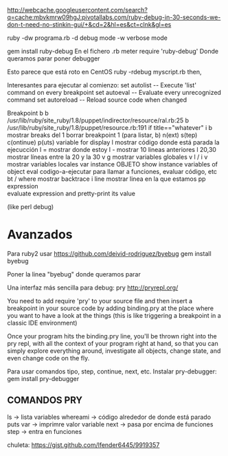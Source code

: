 http://webcache.googleusercontent.com/search?q=cache:mbvkmrw09hgJ:pivotallabs.com/ruby-debug-in-30-seconds-we-don-t-need-no-stinkin-gui/+&cd=2&hl=es&ct=clnk&gl=es

ruby -dw programa.rb
  -d debug mode
  -w verbose mode

gem install ruby-debug
En el fichero .rb meter
  require 'ruby-debug'
Donde queramos parar poner
  debugger


Esto parece que está roto en CentOS
ruby -rdebug myscript.rb 
then,

Interesantes para ejecutar al comienzo:
set autolist -- Execute 'list' command on every breakpoint
set autoeval -- Evaluate every unrecognized command
set autoreload -- Reload source code when changed


Breakpoint
  b <line>
  b /usr/lib/ruby/site_ruby/1.8/puppet/indirector/resource/ral.rb:25
  b /usr/lib/ruby/site_ruby/1.8/puppet/resource.rb:191 if title=="whatever"
i b
  mostrar breaks
del 1
  borrar breakpoint 1 (para listar, b)
n(ext) 
s(tep)
c(ontinue)
p(uts) variable
  for display
l
  mostrar código donde está parada la ejecucción
l =
  mostrar donde estoy
l -
  mostrar 10 lineas anteriores
l 20,30
  mostrar líneas entre la 20 y la 30
v g
 mostrar variables globales
v l / i v
  mostrar variables locales
var instance OBJETO
  show instance variables of object
eval codigo-a-ejecutar
  para llamar a funciones, evaluar código, etc
bt / where
  mostrar backtrace
i line
  mostrar linea en la que estamos
pp expression   
  evaluate expression and pretty-print its value

(like perl debug)



# Avanzados

Para ruby2 usar https://github.com/deivid-rodriguez/byebug
gem install byebug

Poner la linea "byebug" donde queramos parar




Una interfaz más sencilla para debug: pry
http://pryrepl.org/


You need to add
require 'pry'
to your source file and then insert a breakpoint in your source code by adding
binding.pry
at the place where you want to have a look at the things (this is like triggering a breakpoint in a classic IDE environment)

Once your program hits the
binding.pry
line, you'll be thrown right into the pry repl, with all the context of your program right at hand, so that you can simply explore everything around, investigate all objects, change state, and even change code on the fly.


Para usar comandos tipo, step, continue, next, etc. Instalar pry-debugger:
gem install pry-debugger

## COMANDOS PRY ##
ls -> lista variables
whereami -> código alrededor de donde está parado
puts var -> imprimre valor variable
next -> pasa por encima de funciones
step -> entra en funciones

chuleta: https://gist.github.com/lfender6445/9919357
